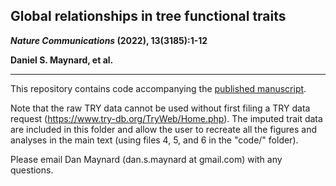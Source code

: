 ## Global relationships in tree functional traits

**_Nature Communications_ (2022), 13(3185):1-12**

**Daniel S. Maynard, et al.**

---


This repository contains code accompanying the [published manuscript](https://www.nature.com/articles/s41467-022-30888-2). 

Note that the raw TRY data cannot be used without first filing a TRY data request (https://www.try-db.org/TryWeb/Home.php). The imputed trait data are included in this folder and allow the user to recreate all the figures and analyses in the main text (using files 4, 5, and 6 in the "code/" folder). 


Please email Dan Maynard (dan.s.maynard at gmail.com) with any questions.
